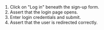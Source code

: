 1. Click on "Log in" beneath the sign-up form.
2. Assert that the login page opens.
3. Enter login credentials and submit.
4. Assert that the user is redirected correctly.